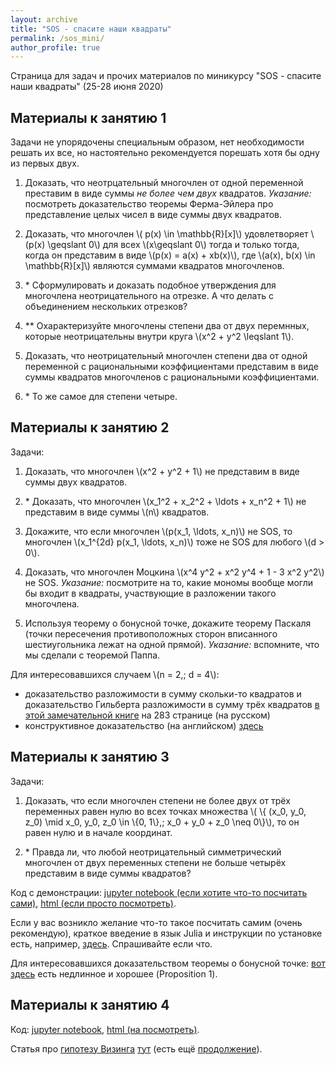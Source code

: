 ```yaml
---
layout: archive
title: "SOS - спасите наши квадраты"
permalink: /sos_mini/
author_profile: true
---
```


Страница для задач и прочих материалов по миникурсу "SOS - спасите наши квадраты" (25-28 июня 2020)

## Материалы к занятию 1

Задачи не упорядочены специальным образом, нет необходимости решать их все, но настоятельно рекомендуется порешать хотя бы одну из первых двух.

1. Доказать, что неотрцательный многочлен от одной переменной преставим в виде суммы *не более чем двух* квадратов. 
*Указание:* посмотреть доказательство теоремы Ферма-Эйлера про представление целых чисел в виде суммы двух квадратов.

1. Доказать, что многочлен \\( p(x) \in \mathbb{R}[x]\\) удовлетворяет \\(p(x) \geqslant 0\\) для всех \\(x\geqslant 0\\) тогда и только тогда, когда он представим в виде \\(p(x) = a(x) + xb(x)\\), где \\(a(x), b(x) \in \mathbb{R}[x]\\) являются суммами квадратов многочленов.

1. \* Сформулировать и доказать подобное утверждения для многочлена неотрицательного на отрезке. А что делать с объединением нескольких отрезков?

1. \*\* Охарактеризуйте многочлены степени два от двух перемнных, которые неотрицательны внутри круга \\(x^2 + y^2 \leqslant 1\\).

1. Доказать, что неотрицательный многочлен степени два от одной переменной с рациональными коэффициентами представим в виде суммы квадратов многочленов с рациональными коэффициентами. 

1. \* То же самое для степени четыре.

## Материалы к занятию 2

Задачи:

1. Доказать, что многочлен \\(x^2 + y^2 + 1\\) не представим в виде суммы двух квадратов.

1. \* Доказать, что многочлен \\(x_1^2 + x_2^2 + \ldots + x_n^2 + 1\\) не представим в виде суммы \\(n\\) квадратов.

1. Докажите, что если многочлен \\(p(x_1, \ldots, x_n)\\) не SOS, то многочлен \\(x_1^{2d} p(x_1, \ldots, x_n)\\) тоже не SOS для любого \\(d > 0\\).

1. Доказать, что многочлен Моцкина \\(x^4 y^2 + x^2 y^4 + 1 - 3 x^2 y^2\\) не SOS.
*Указание:* посмотрите на то, какие мономы вообще могли бы входит в квадраты, участвующие в разложении такого многочлена.

1. Используя теорему о бонусной точке, докажите теорему Паскаля (точки пересечения противоположных сторон вписанного шестиугольника лежат на одной прямой).
*Указание:* вспомните, что мы сделали с теоремой Паппа.

Для интересовавшихся случаем \\(n = 2,\; d = 4\\):
* доказательство разложимости в сумму скольки-то квадратов и доказательство Гильберта разложимости в сумму трёх квадратов [в этой замечательной книге](https://drive.google.com/file/d/0B2UfTLwpN9okcmJKT19GYV9nV00/view) на 283 странице (на русском)
* конструктивное доказательство (на английском) [здесь](http://www.math.uni-konstanz.de/~scheider/preprints/hilberttq.pdf)

## Материалы к занятию 3

Задачи:

1. Доказать, что если многочлен степени не более двух от трёх переменных равен нулю во всех точках множества \\( \\{ (x_0, y_0, z_0) \mid x_0, y_0, z_0 \in \\{0, 1\\},\; x_0 + y_0 + z_0 \neq 0\\}\\), то он равен нулю и в начале координат.

1. \* Правда ли, что любой неотрицательный симметрический многочлен от двух переменных степени не больше четырёх представим в виде суммы квадратов?

Код с демонстрации: [jupyter notebook (если хотите что-то посчитать сами)](http://www.lix.polytechnique.fr/Labo/Gleb.POGUDIN/files/SOS_demo.ipynb), [html (если просто посмотреть)](http://www.lix.polytechnique.fr/Labo/Gleb.POGUDIN/files/SOS_demo.html).

Если у вас возникло желание что-то такое посчитать самим (очень рекомендую), краткое введение в язык Julia и инструкции по установке есть, например, [здесь](https://habr.com/ru/post/423811/). Спрашивайте если что.

Для интересовавшихся доказательством теоремы о бонусной точке: [вот здесь](https://terrytao.wordpress.com/2011/07/15/pappuss-theorem-and-elliptic-curves/) есть недлинное и хорошее (Proposition 1).

## Материалы к занятию 4

Код: [jupyter notebook](http://www.lix.polytechnique.fr/Labo/Gleb.POGUDIN/files/SOS_demo2.ipynb), [html (на посмотреть)](http://www.lix.polytechnique.fr/Labo/Gleb.POGUDIN/files/SOS_demo2.html).

Статья про [гипотезу Визинга](https://ru.wikipedia.org/wiki/%D0%93%D0%B8%D0%BF%D0%BE%D1%82%D0%B5%D0%B7%D0%B0_%D0%92%D0%B8%D0%B7%D0%B8%D0%BD%D0%B3%D0%B0) [тут](https://arxiv.org/pdf/1901.10288.pdf) (есть ещё [продолжение](https://arxiv.org/abs/2003.04021)).
